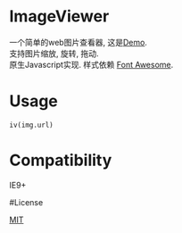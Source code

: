 # ImageViewer

一个简单的web图片查看器, 这是[Demo](http://demo.samuraime.com/image-viewer).  
支持图片缩放, 旋转, 拖动.  
原生Javascript实现. 样式依赖 [Font Awesome](http://fontawesome.io).

# Usage

`iv(img.url)`

# Compatibility

IE9+

#License

[MIT](http://opensource.org/licenses/MIT)